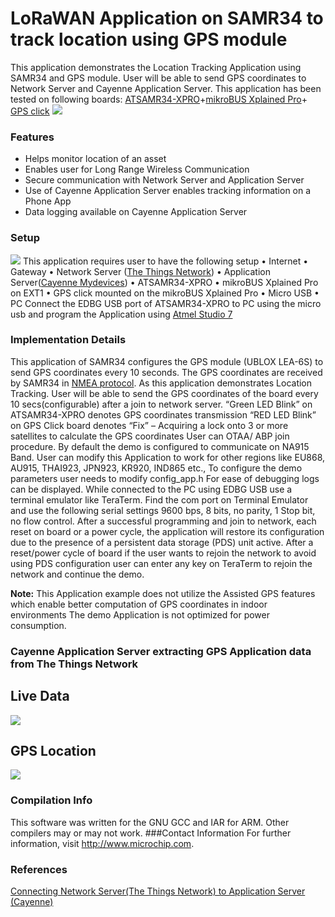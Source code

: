 # LoRaWAN Application on SAMR34 to track location using GPS module 
This application demonstrates the Location Tracking Application using SAMR34 and GPS module. User will be able to send GPS coordinates to Network Server and Cayenne Application Server.
This application has been tested on following boards:
[ATSAMR34-XPRO](https://www.microchip.com/DevelopmentTools/ProductDetails/dm320111 "ATSAMR34-XPRO")+[mikroBUS Xplained Pro](https://www.microchip.com/Developmenttools/ProductDetails/ATMBUSADAPTER-XPRO "mikroBUS Xplained Pro")+ [GPS click](https://www.mikroe.com/gps-click "GPS click")
![](https://i.imgur.com/HM7QZ22.jpg)

### Features

- Helps monitor location of an asset
- Enables user for Long Range Wireless Communication
- Secure communication with Network Server and Application Server
- Use of Cayenne Application Server enables tracking information on a Phone App
- Data logging available on Cayenne Application Server

### Setup
![](https://i.imgur.com/JWV0FNL.jpg)
This application requires user to have the following setup
•             Internet
•             Gateway
•             Network Server ([The Things Network](https://www.thethingsnetwork.org/ "The Things Network"))
•             Application Server([Cayenne Mydevices](https://mydevices.com/cayenne/signin/ "Cayenne Mydevices"))
•             ATSAMR34-XPRO
•             mikroBUS Xplained Pro on EXT1 
•             GPS click mounted on the mikroBUS Xplained Pro
•             Micro USB
•             PC
Connect the EDBG USB port of ATSAMR34-XPRO to PC using the micro usb and program the Application using [Atmel Studio 7](https://www.microchip.com/mplab/avr-support/atmel-studio-7 "Atmel Studio 7")

### Implementation Details
This application of SAMR34 configures the GPS module (UBLOX LEA-6S) to send GPS coordinates every 10 seconds. The GPS coordinates are received by SAMR34 in [NMEA protocol](https://en.wikipedia.org/wiki/NMEA_0183 "NMEA protocol"). As this application demonstrates Location Tracking. User will be able to send the GPS coordinates of the board every 10 secs(configurable) after a join to network server.
“Green LED Blink” on ATSAMR34-XPRO denotes GPS coordinates transmission
“RED LED Blink” on GPS Click board denotes “Fix” – Acquiring a lock onto 3 or more satellites to calculate the GPS coordinates
User can OTAA/ ABP join procedure. By default the demo is configured to communicate on NA915 Band. User can modify this Application to work for other regions like EU868, AU915, THAI923, JPN923, KR920, IND865 etc., To configure the demo parameters user needs to modify config_app.h
For ease of debugging logs can be displayed. While connected to the PC using EDBG USB use a terminal emulator like TeraTerm. Find the com port on Terminal Emulator and use the following serial settings 9600 bps, 8 bits, no parity, 1 Stop bit, no flow control. After a successful programming and join to network, each reset on board or a power cycle, the application will restore its configuration due to the presence of a persistent data storage (PDS) unit active. After a reset/power cycle of board if the user wants to rejoin the network to avoid using PDS configuration user can enter any key on TeraTerm to rejoin the network and continue the demo.

**Note:** This Application example does not utilize the Assisted GPS features which enable better computation of GPS coordinates in indoor environments
The demo Application is not optimized for power consumption. 

### Cayenne Application Server extracting GPS Application data from The Things Network

## Live Data
![](https://i.imgur.com/Gzxwscq.jpg)

## GPS Location
![](https://i.imgur.com/RtOreXK.jpg)


### Compilation Info
This software was written for the GNU GCC and IAR for ARM. Other compilers may or may not work.
###Contact Information
For further information, visit http://www.microchip.com.

### References
[Connecting Network Server(The Things Network) to Application Server (Cayenne) ](https://www.thethingsnetwork.org/docs/applications/cayenne/ "Connecting Network Server(The Things Network) to Application Server (Cayenne) ")
